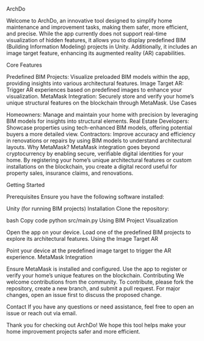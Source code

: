 ArchDo


Welcome to ArchDo, an innovative tool designed to simplify home maintenance and improvement tasks, making them safer, more efficient, and precise. While the app currently does not support real-time visualization of hidden features, it allows you to display predefined BIM (Building Information Modeling) projects in Unity. Additionally, it includes an image target feature, enhancing its augmented reality (AR) capabilities.

Core Features

Predefined BIM Projects: Visualize preloaded BIM models within the app, providing insights into various architectural features.
Image Target AR: Trigger AR experiences based on predefined images to enhance your visualization.
MetaMask Integration: Securely store and verify your home’s unique structural features on the blockchain through MetaMask.
Use Cases

Homeowners: Manage and maintain your home with precision by leveraging BIM models for insights into structural elements.
Real Estate Developers: Showcase properties using tech-enhanced BIM models, offering potential buyers a more detailed view.
Contractors: Improve accuracy and efficiency in renovations or repairs by using BIM models to understand architectural layouts.
Why MetaMask?
MetaMask integration goes beyond cryptocurrency by enabling secure, verifiable digital identities for your home. By registering your home’s unique architectural features or custom installations on the blockchain, you create a digital record useful for property sales, insurance claims, and renovations.

Getting Started

Prerequisites
Ensure you have the following software installed:

Unity (for running BIM projects)
Installation
Clone the repository:

bash
Copy code
python src/main.py
Using BIM Project Visualization

Open the app on your device.
Load one of the predefined BIM projects to explore its architectural features.
Using the Image Target AR

Point your device at the predefined image target to trigger the AR experience.
MetaMask Integration

Ensure MetaMask is installed and configured.
Use the app to register or verify your home’s unique features on the blockchain.
Contributing
We welcome contributions from the community. To contribute, please fork the repository, create a new branch, and submit a pull request. For major changes, open an issue first to discuss the proposed change.

Contact
If you have any questions or need assistance, feel free to open an issue or reach out via email.

Thank you for checking out ArchDo! We hope this tool helps make your home improvement projects safer and more efficient.
